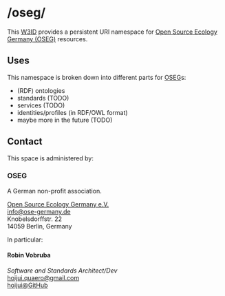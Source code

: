 # /oseg/

This [W3ID](https://w3id.org) provides a persistent URI namespace
for [Open Source Ecology Germany (OSEG)][OSEG-eV] resources.

## Uses

This namespace is broken down into different parts for [OSEG][OSEG-eV]s:

- (RDF) ontologies
- standards (TODO)
- services (TODO)
- identities/profiles (in RDF/OWL format)
- maybe more in the future (TODO)

## Contact

This space is administered by:

### OSEG

A German non-profit association.

[Open Source Ecology Germany e.V.][OSEG-eV] \
<info@ose-germany.de> \
Knobelsdorffstr. 22 \
14059 Berlin, Germany

In particular:

#### Robin Vobruba

*Software and Standards Architect/Dev* \
<hoijui.quaero@gmail.com> \
[hoijui@GitHub](https://github.com/hoijui)

[OSEG-eV]: https://www.ose-germany.de
[OSEG-community]: https://www.opensourceecology.de
